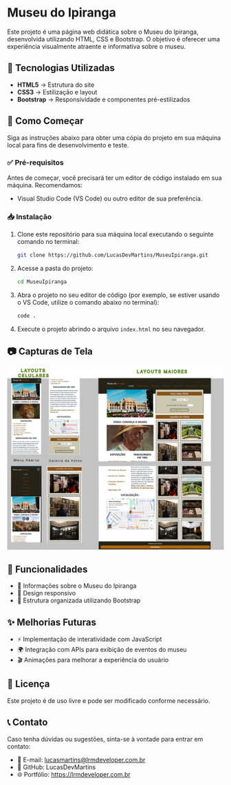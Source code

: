 # Museu do Ipiranga

Este projeto é uma página web didática sobre o Museu do Ipiranga, desenvolvida utilizando HTML, CSS e Bootstrap. O objetivo é oferecer uma experiência visualmente atraente e informativa sobre o museu.

## 📌 Tecnologias Utilizadas

- **HTML5** → Estrutura do site
- **CSS3** → Estilização e layout
- **Bootstrap** → Responsividade e componentes pré-estilizados

## 🚀 Como Começar

Siga as instruções abaixo para obter uma cópia do projeto em sua máquina local para fins de desenvolvimento e teste.

### ✅ Pré-requisitos

Antes de começar, você precisará ter um editor de código instalado em sua máquina. Recomendamos:

- Visual Studio Code (VS Code) ou outro editor de sua preferência.

### 📥 Instalação

1. Clone este repositório para sua máquina local executando o seguinte comando no terminal:
    ```bash
    git clone https://github.com/LucasDevMartins/MuseuIpiranga.git
    ```

2. Acesse a pasta do projeto:
    ```bash
    cd MuseuIpiranga
    ```

3. Abra o projeto no seu editor de código (por exemplo, se estiver usando o VS Code, utilize o comando abaixo no terminal):
    ```bash
    code .
    ```

4. Execute o projeto abrindo o arquivo `index.html` no seu navegador.

## 📷 Capturas de Tela

<div align="center">
  <img src="imgGit/fotos_museu_ipiranga_para_gitHub.png" alt="Imagem dos projetos em layouts diferentes">
</div>


## 📌 Funcionalidades

- 📖 Informações sobre o Museu do Ipiranga
- 📱 Design responsivo
- 🎨 Estrutura organizada utilizando Bootstrap

## ✨ Melhorias Futuras

- ⚡ Implementação de interatividade com JavaScript
- 🌍 Integração com APIs para exibição de eventos do museu
- 🎬 Animações para melhorar a experiência do usuário

## 📜 Licença

Este projeto é de uso livre e pode ser modificado conforme necessário.

## 📞 Contato

Caso tenha dúvidas ou sugestões, sinta-se à vontade para entrar em contato:

- 📧 E-mail: lucasmartins@lrmdeveloper.com.br
- 🔗 GitHub: LucasDevMartins
- 🌐 Portfólio: https://lrmdeveloper.com.br
